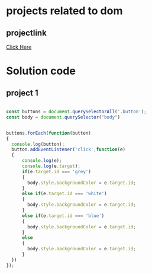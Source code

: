 # projects related to dom


## projectlink

[Click Here](https://stackblitz.com/edit/dom-project-chaiaurcode?file=index.html)

# Solution code
## project 1

```javascript

const buttons = document.querySelectorAll('.button');
const body = document.querySelector("body")


buttons.forEach(function(button)
{
  console.log(button);
  button.addEventListener('click',function(e)
  {
      console.log(e);
      console.log(e.target);
      if(e.target.id === 'grey')
      {
        body.style.backgroundColor = e.target.id;
      }
      else if(e.target.id === 'white')
      {
        body.style.backgroundColor = e.target.id;
      }
      else if(e.target.id === 'blue')
      {
        body.style.backgroundColor = e.target.id;
      }
      else
      {
        body.style.backgroundColor = e.target.id;
      }
  })
});

```

